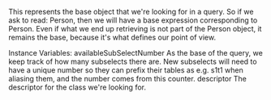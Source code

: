 This represents the base object that we're looking for in a query. So if we ask to read: Person, then we will have a base expression corresponding to Person. Even if what we end up retrieving is not part of the Person object, it remains the base, because it's what defines our point of view.

Instance Variables:
	availableSubSelectNumber	<Integer>	As the base of the query, we keep track of how many subselects there are. New subselects will need to have a unique number so they can prefix their tables as e.g. s1t1 when aliasing them, and the number comes from this counter.
	descriptor	<Descriptor>	The descriptor for the class we're looking for.

